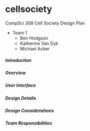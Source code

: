 # cellsociety

CompSci 308 Cell Society Design Plan

* Team 1
    * Ben Hodgson
    * Katherine Van Dyk 
    * Michael Acker

##### Introduction

##### Overview

##### User Interface

##### Design Details

##### Design Considerations

##### Team Responsibilities

